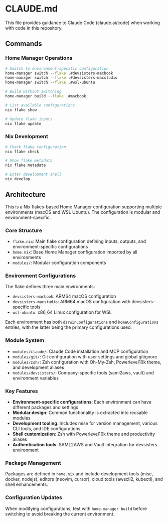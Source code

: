 # CLAUDE.md

This file provides guidance to Claude Code (claude.ai/code) when working with code in this repository.

## Commands

### Home Manager Operations
```bash
# Switch to environment-specific configuration
home-manager switch --flake .#devsisters-macbook
home-manager switch --flake .#devsisters-macstudio
home-manager switch --flake .#wsl-ubuntu

# Build without switching
home-manager build --flake .#macbook

# List available configurations
nix flake show

# Update flake inputs
nix flake update
```

### Nix Development
```bash
# Check flake configuration
nix flake check

# Show flake metadata
nix flake metadata

# Enter development shell
nix develop
```

## Architecture

This is a Nix flakes-based Home Manager configuration supporting multiple environments (macOS and WSL Ubuntu). The configuration is modular and environment-specific.

### Core Structure
- `flake.nix`: Main flake configuration defining inputs, outputs, and environment-specific configurations
- `home.nix`: Base Home Manager configuration imported by all environments
- `modules/`: Modular configuration components

### Environment Configurations
The flake defines three main environments:
- `devsisters-macbook`: ARM64 macOS configuration
- `devsisters-macstudio`: ARM64 macOS configuration with devsisters-specific tools
- `wsl-ubuntu`: x86_64 Linux configuration for WSL

Each environment has both `darwinConfigurations` and `homeConfigurations` entries, with the latter being the primary configurations used.

### Module System
- `modules/claude/`: Claude Code installation and MCP configuration
- `modules/git/`: Git configuration with user settings and global gitignore
- `modules/zsh/`: Zsh configuration with Oh-My-Zsh, Powerlevel10k theme, and development aliases
- `modules/devsisters/`: Company-specific tools (saml2aws, vault) and environment variables

### Key Features
- **Environment-specific configurations**: Each environment can have different packages and settings
- **Modular design**: Common functionality is extracted into reusable modules
- **Development tooling**: Includes mise for version management, various CLI tools, and IDE configurations
- **Shell customization**: Zsh with Powerlevel10k theme and productivity aliases
- **Authentication tools**: SAML2AWS and Vault integration for devsisters environment

### Package Management
Packages are defined in `home.nix` and include development tools (mise, docker, nodejs), editors (neovim, cursor), cloud tools (awscli2, kubectl), and shell enhancements.

### Configuration Updates
When modifying configurations, test with `home-manager build` before switching to avoid breaking the current environment.